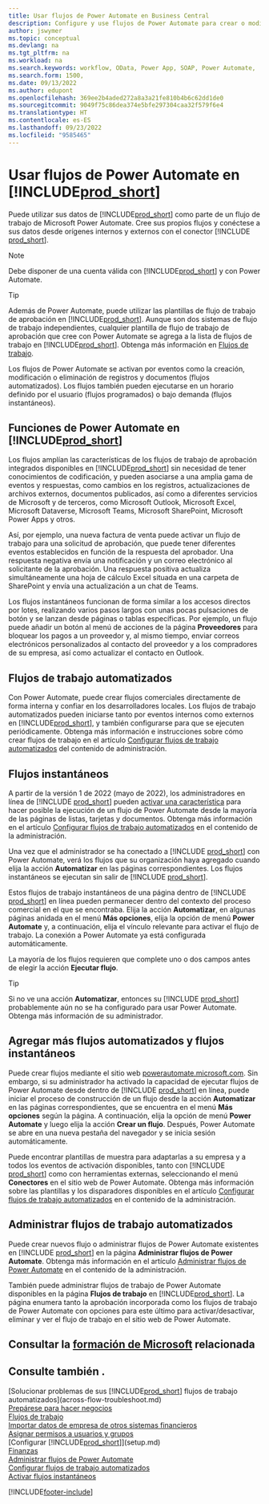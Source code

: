 ```yaml
---
title: Usar flujos de Power Automate en Business Central
description: Configure y use flujos de Power Automate para crear o modificar datos de Business Central.
author: jswymer
ms.topic: conceptual
ms.devlang: na
ms.tgt_pltfrm: na
ms.workload: na
ms.search.keywords: workflow, OData, Power App, SOAP, Power Automate,
ms.search.form: 1500,
ms.date: 09/13/2022
ms.author: edupont
ms.openlocfilehash: 369ee2b4aded272a8a3a21fe810b4b6c62dd1de0
ms.sourcegitcommit: 9049f75c86dea374e5bfe297304caa32f579f6e4
ms.translationtype: HT
ms.contentlocale: es-ES
ms.lasthandoff: 09/23/2022
ms.locfileid: "9585465"
---
```

# <a name="use-power-automate-flows-in-prod_short"></a>Usar flujos de Power Automate en [!INCLUDE[prod_short](includes/prod_short.md)]

Puede utilizar sus datos de [!INCLUDE[prod_short](includes/prod_short.md)] como parte de un flujo de trabajo de Microsoft Power Automate. Cree sus propios flujos y conéctese a sus datos desde orígenes internos y externos con el conector [!INCLUDE [prod_short](includes/prod_short.md)].

> [!NOTE]
> Debe disponer de una cuenta válida con [!INCLUDE[prod_short](includes/prod_short.md)] y con Power Automate.  

> [!TIP]
> Además de Power Automate, puede utilizar las plantillas de flujo de trabajo de aprobación en [!INCLUDE[prod_short](includes/prod_short.md)]. Aunque son dos sistemas de flujo de trabajo independientes, cualquier plantilla de flujo de trabajo de aprobación que cree con Power Automate se agrega a la lista de flujos de trabajo en [!INCLUDE[prod_short](includes/prod_short.md)]. Obtenga más información en [Flujos de trabajo](across-workflow.md).

Los flujos de Power Automate se activan por eventos como la creación, modificación o eliminación de registros y documentos (flujos automatizados). Los flujos también pueden ejecutarse en un horario definido por el usuario (flujos programados) o bajo demanda (flujos instantáneos).

## <a name="power-automate-features-in-prod_short"></a>Funciones de Power Automate en [!INCLUDE[prod_short](includes/prod_short.md)]

Los flujos amplían las características de los flujos de trabajo de aprobación integrados disponibles en [!INCLUDE[prod_short](includes/prod_short.md)] sin necesidad de tener conocimientos de codificación, y pueden asociarse a una amplia gama de eventos y respuestas, como cambios en los registros, actualizaciones de archivos externos, documentos publicados, así como a diferentes servicios de Microsoft y de terceros, como Microsoft Outlook, Microsoft Excel, Microsoft Dataverse, Microsoft Teams, Microsoft SharePoint, Microsoft Power Apps y otros.

Así, por ejemplo, una nueva factura de venta puede activar un flujo de trabajo para una solicitud de aprobación, que puede tener diferentes eventos establecidos en función de la respuesta del aprobador. Una respuesta negativa envía una notificación y un correo electrónico al solicitante de la aprobación. Una respuesta positiva actualiza simultáneamente una hoja de cálculo Excel situada en una carpeta de SharePoint y envía una actualización a un chat de Teams.

Los flujos instantáneos funcionan de forma similar a los accesos directos por lotes, realizando varios pasos largos con unas pocas pulsaciones de botón y se lanzan desde páginas o tablas específicas. Por ejemplo, un flujo puede añadir un botón al menú de acciones de la página **Proveedores** para bloquear los pagos a un proveedor y, al mismo tiempo, enviar correos electrónicos personalizados al contacto del proveedor y a los compradores de su empresa, así como actualizar el contacto en Outlook.

## <a name="automated-workflows"></a>Flujos de trabajo automatizados

Con Power Automate, puede crear flujos comerciales directamente de forma interna y confiar en los desarrolladores locales. Los flujos de trabajo automatizados pueden iniciarse tanto por eventos internos como externos en [!INCLUDE[prod_short](includes/prod_short.md)], y también configurarse para que se ejecuten periódicamente. Obtenga más información e instrucciones sobre cómo crear flujos de trabajo en el artículo [Configurar flujos de trabajo automatizados](/dynamics365/business-central/dev-itpro/powerplatform/automate-workflows) del contenido de administración.

## <a name="instant-flows"></a>Flujos instantáneos

A partir de la versión 1 de 2022 (mayo de 2022), los administradores en línea de [!INCLUDE [prod_short](includes/prod_short.md)] pueden [activar una característica](admin-feature-management.md) para hacer posible la ejecución de un flujo de Power Automate desde la mayoría de las páginas de listas, tarjetas y documentos. Obtenga más información en el artículo [Configurar flujos de trabajo automatizados](/dynamics365/business-central/dev-itpro/powerplatform/automate-workflows) en el contenido de la administración.

Una vez que el administrador se ha conectado a [!INCLUDE [prod_short](includes/prod_short.md)] con Power Automate, verá los flujos que su organización haya agregado cuando elija la acción **Automatizar** en las páginas correspondientes. Los flujos instantáneos se ejecutan sin salir de [!INCLUDE [prod_short](includes/prod_short.md)].

Estos flujos de trabajo instantáneos de una página dentro de [!INCLUDE [prod_short](includes/prod_short.md)] en línea pueden permanecer dentro del contexto del proceso comercial en el que se encontraba. Elija la acción **Automatizar**, en algunas páginas anidada en el menú **Más opciones**, elija la opción de menú **Power Automate** y, a continuación, elija el vínculo relevante para activar el flujo de trabajo. La conexión a Power Automate ya está configurada automáticamente.

La mayoría de los flujos requieren que complete uno o dos campos antes de elegir la acción **Ejecutar flujo**.

> [!TIP]
> Si no ve una acción **Automatizar**, entonces su [!INCLUDE [prod_short](includes/prod_short.md)] probablemente aún no se ha configurado para usar Power Automate. Obtenga más información de su administrador.

## <a name="add-more-automated-flows-and-instant-flows"></a>Agregar más flujos automatizados y flujos instantáneos

Puede crear flujos mediante el sitio web [powerautomate.microsoft.com](https://powerautomate.microsoft.com). Sin embargo, si su administrador ha activado la capacidad de ejecutar flujos de Power Automate desde dentro de [!INCLUDE [prod_short](includes/prod_short.md)] en línea, puede iniciar el proceso de construcción de un flujo desde la acción **Automatizar** en las páginas correspondientes, que se encuentra en el menú **Más opciones** según la página. A continuación, elija la opción de menú **Power Automate** y luego elija la acción **Crear un flujo**. Después, Power Automate se abre en una nueva pestaña del navegador y se inicia sesión automáticamente.

Puede encontrar plantillas de muestra para adaptarlas a su empresa y a todos los eventos de activación disponibles, tanto con [!INCLUDE [prod_short](includes/prod_short.md)] como con herramientas externas, seleccionando el menú **Conectores** en el sitio web de Power Automate. Obtenga más información sobre las plantillas y los disparadores disponibles en el artículo [Configurar flujos de trabajo automatizados](/dynamics365/business-central/dev-itpro/powerplatform/automate-workflows) en el contenido de la administración.

## <a name="manage-automated-workflows"></a>Administrar flujos de trabajo automatizados

Puede crear nuevos flujo o administrar flujos de Power Automate existentes en [!INCLUDE [prod_short](includes/prod_short.md)] en la página **Administrar flujos de Power Automate**. Obtenga más información en el artículo [Administrar flujos de Power Automate](/dynamics365/business-central/dev-itpro/powerplatform/manage-power-automate-flows.md) en el contenido de la administración.

También puede administrar flujos de trabajo de Power Automate disponibles en la página **Flujos de trabajo** en [!INCLUDE[prod_short](includes/prod_short.md)]. La página enumera tanto la aprobación incorporada como los flujos de trabajo de Power Automate con opciones para este último para activar/desactivar, eliminar y ver el flujo de trabajo en el sitio web de Power Automate.

## <a name="see-related-microsoft-training"></a>Consultar la [formación de Microsoft](/training/modules/use-power-automate/) relacionada

## <a name="see-also"></a>Consulte también .

[Solucionar problemas de sus [!INCLUDE[prod_short](includes/prod_short.md)] flujos de trabajo automatizados](across-flow-troubleshoot.md)  
[Prepárese para hacer negocios](ui-get-ready-business.md)  
[Flujos de trabajo](across-workflow.md)  
[Importar datos de empresa de otros sistemas financieros](across-import-data-configuration-packages.md)  
[Asignar permisos a usuarios y grupos](ui-define-granular-permissions.md)  
[Configurar [!INCLUDE[prod_short](includes/prod_short.md)]](setup.md)  
[Finanzas](finance.md)  
[Administrar flujos de Power Automate](/dynamics365/business-central/dev-itpro/powerplatform/manage-power-automate-flows)  
[Configurar flujos de trabajo automatizados](/dynamics365/business-central/dev-itpro/powerplatform/automate-workflows)  
[Activar flujos instantáneos](/dynamics365/business-central/dev-itpro/powerplatform/instant-flows)  

[!INCLUDE[footer-include](includes/footer-banner.md)]
